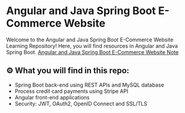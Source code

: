 # Angular and Java Spring Boot E-Commerce Website

Welcome to the Angular and Java Spring Boot E-Commerce Website Learning Repository! Here, you will find resources in Angular and Java Spring Boot. [Angular and Java Spring Boot E-Commerce Website Note](https://1drv.ms/x/s!AqwUXfqIrNg7shNjG87bYq0hyNNL?e=pkgRyU)

## ⚙️ What you will find in this repo:
- Spring Boot back-end using REST APIs and MySQL database
- Process credit card payments using Stripe API
- Angular front-end applications
- Security: JWT, OAuth2, OpenID Connect and SSL/TLS
